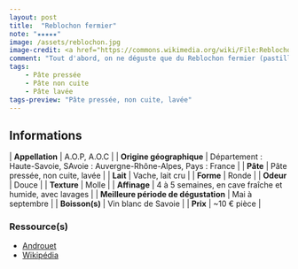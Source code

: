 ```yaml
---
layout: post
title:  "Reblochon fermier"
note: "★★★★★"
image: /assets/reblochon.jpg
image-credit: <a href="https://commons.wikimedia.org/wiki/File:Reblochon_11.jpg">Pierre-Yves Beaudouin / Wikimedia Commons</a>
comment: "Tout d'abord, on ne déguste que du Reblochon fermier (pastille verte) ! C'est un fromage réconfortant, crémeux qui se déguste facilement à l'apéro mais aussi sur un plateau. Il offre un léger goût de noisette et une belle onctuosité. Cela va s'en dire mais il est délicieux dans une tartiflette !"
tags:
    - Pâte pressée
    - Pâte non cuite
    - Pâte lavée
tags-preview: "Pâte pressée, non cuite, lavée"
---
```


## Informations

| **Appellation** | A.O.P, A.O.C |
| **Origine géographique** | Département : Haute-Savoie, SAvoie : Auvergne-Rhône-Alpes, Pays : France  |
| **Pâte** | Pâte pressée, non cuite, lavée |
| **Lait** | Vache, lait cru |
| **Forme** | Ronde |
| **Odeur** | Douce |
| **Texture** | Molle |
| **Affinage** | 4 à 5 semaines, en cave fraîche et humide, avec lavages |
| **Meilleure période de dégustation** | Mai à septembre  |
| **Boisson(s)** | Vin blanc de Savoie |
| **Prix** | ~10 € pièce |

### Ressource(s)
* [Androuet](https://androuet.com/Reblochon-de-savoie-130.html)
* [Wikipédia](https://fr.wikipedia.org/wiki/Reblochon)